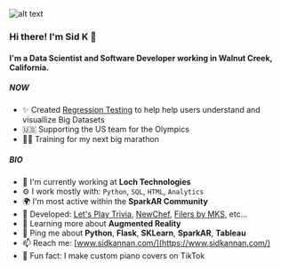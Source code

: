 ![alt text](https://cdn.glitch.global/2ffa702d-3268-4e73-bbd8-5cad3d52a86e/backgroundSid1.jpg?v=1669163820989)

### Hi there! I'm Sid K 👋

#### I'm a Data Scientist and Software Developer working in Walnut Creek, California.

##### NOW

- ✨ Created [Regression Testing](https://regression-testing.herokuapp.com/) to help help users understand and visuallize Big Datasets
- 🇺🇸 Supporting the US team for the Olympics
- 🏃🏾 Training for my next big marathon

##### BIO

- 🏢 I'm currently working at **Loch Technologies**
- ⚙️ I work mostly with: `Python`, `SQL`, `HTML`, `Analytics`
- 🌍 I'm most active within the **SparkAR Community**
- 👾 Developed: [Let's Play Trivia](https://letsplaytrivia.webflow.io/), [NewChef](https://newchef.herokuapp.com/diversity), [Filers by MKS](https://www.filtersbymks.com/), etc…
- 🌱 Learning more about **Augmented Reality**
- 💬 Ping me about **Python**, **Flask**, **SKLearn**, **SparkAR**, **Tableau**
- 📫 Reach me: [www.sidkannan.com/](https://www.sidkannan.com/)
- 🎹 Fun fact: I make custom piano covers on TikTok
